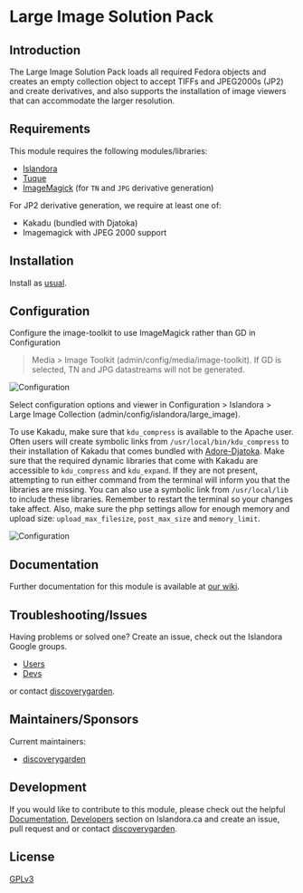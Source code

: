 # Large Image Solution Pack

## Introduction

The Large Image Solution Pack loads all required Fedora objects and creates an
empty collection object to accept TIFFs and JPEG2000s (JP2) and create
derivatives, and also supports the installation of image viewers that can
accommodate the larger resolution.

## Requirements

This module requires the following modules/libraries:

* [Islandora](https://github.com/discoverygarden/islandora)
* [Tuque](https://github.com/islandora/tuque)
* [ImageMagick](https://drupal.org/project/imagemagick) (for `TN` and `JPG`
    derivative generation)

For JP2 derivative generation, we require at least one of:
* Kakadu (bundled with Djatoka)
* Imagemagick with JPEG 2000 support

## Installation

Install as
[usual](https://www.drupal.org/docs/8/extending-drupal-8/installing-drupal-8-modules).

## Configuration

Configure the image-toolkit to use ImageMagick rather than GD in Configuration
> Media > Image Toolkit (admin/config/media/image-toolkit). If GD is selected,
TN and JPG datastreams will not be generated.

![Configuration](https://camo.githubusercontent.com/6ae64673716ddf1f58d0e4856d7d7a5d79845506/687474703a2f2f692e696d6775722e636f6d2f4f33735150654f2e706e67)

Select configuration options and viewer in Configuration > Islandora > Large
Image Collection (admin/config/islandora/large_image).

To use Kakadu, make sure that `kdu_compress` is available to the Apache user.
Often users will create symbolic links from `/usr/local/bin/kdu_compress` to
their installation of Kakadu that comes bundled with
[Adore-Djatoka](http://sourceforge.net/apps/mediawiki/djatoka/index.php?title=Installation).
Make sure that the required dynamic libraries that come with Kakadu are
accessible to `kdu_compress` and `kdu_expand`. If they are not present,
attempting to run either command from the terminal will inform you that the
libraries are missing. You can also use a symbolic link from `/usr/local/lib`
to include these libraries. Remember to restart the terminal so your changes
take affect. Also, make sure the php settings allow for enough memory and
upload size: `upload_max_filesize`, `post_max_size` and `memory_limit`.

![Configuration](https://camo.githubusercontent.com/3730f86cd795d7d989e1cbb9b5dfca5221228379/687474703a2f2f692e696d6775722e636f6d2f625335706834412e706e67)

## Documentation

Further documentation for this module is available at [our
wiki](https://wiki.duraspace.org/display/ISLANDORA/Large+Image+Solution+Pack).

## Troubleshooting/Issues

Having problems or solved one? Create an issue, check out the Islandora Google
groups.

* [Users](https://groups.google.com/forum/?hl=en&fromgroups#!forum/islandora)
* [Devs](https://groups.google.com/forum/?hl=en&fromgroups#!forum/islandora-dev)

or contact [discoverygarden](http://support.discoverygarden.ca).

## Maintainers/Sponsors

Current maintainers:

* [discoverygarden](http://www.discoverygarden.ca)

## Development

If you would like to contribute to this module, please check out the helpful
[Documentation](https://github.com/Islandora/islandora/wiki#wiki-documentation-for-developers),
[Developers](http://islandora.ca/developers) section on Islandora.ca and create
an issue, pull request and or contact
[discoverygarden](http://support.discoverygarden.ca).

## License

[GPLv3](http://www.gnu.org/licenses/gpl-3.0.txt)

